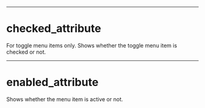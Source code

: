 

---

# checked_attribute

For toggle menu items only. Shows whether the toggle menu item is checked or not.



---

# enabled_attribute

Shows whether the menu item is active or not.